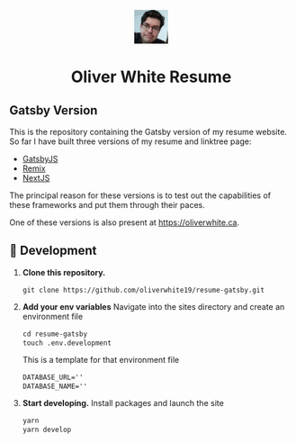 <p align="center">
  <a href="https://www.gatsbyjs.com/?utm_source=starter&utm_medium=readme&utm_campaign=minimal-starter-ts">
    <img alt="Gatsby" src="./static/images/author_.png" width="60" />
  </a>
</p>
<h1 align="center">
  Oliver White Resume
</h1>
<h2>Gatsby Version</h2>

This is the repository containing the Gatsby version of my resume website. So far I have built three versions of my resume and linktree page:

- [GatsbyJS](https://gatsby.oliverwhite.ca)
- [Remix](https://remix.oliverwhite.ca)
- [NextJS](https://next.oliverwhite.ca)

The principal reason for these versions is to test out the capabilities of these frameworks and put them through their paces.

One of these versions is also present at https://oliverwhite.ca.

## 🚀 Development

1.  **Clone this repository.**

    ```shell
    git clone https://github.com/oliverwhite19/resume-gatsby.git
    ```

2.  **Add your env variables**
    Navigate into the sites directory and create an environment file

    ```shell
    cd resume-gatsby
    touch .env.development
    ```

    This is a template for that environment file

    ```
    DATABASE_URL=''
    DATABASE_NAME=''
    ```

3.  **Start developing.**
    Install packages and launch the site

    ```shell
    yarn
    yarn develop
    ```
